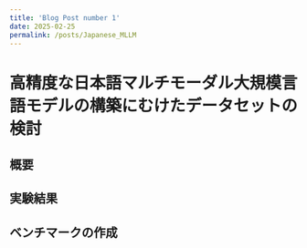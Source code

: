```yaml
---
title: 'Blog Post number 1'
date: 2025-02-25
permalink: /posts/Japanese_MLLM
---
```


高精度な日本語マルチモーダル大規模言語モデルの構築にむけたデータセットの検討
======

概要
------

実験結果
------

ベンチマークの作成
------